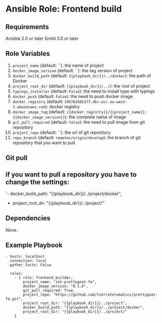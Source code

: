 # Ansible Role: Frontend build

## Requirements

Ansible 2.0 or later
Smild 3.0 or later

## Role Variables

1. `project_name` (default: ``): the name of project
2. `docker_image_version` (default: ``): the tag version of project
3. `docker_build_path` (default: `{{playbook_dir}}/../docker`): the path of Docker
4. `project_root_dir` (default: `{{playbook_dir}}/../`): the root of project
5. `typings_installer` (default: `False`): <boolean> the need to install type with typings
6. `docker_push` (default: `False`): the need to push docker image
7. `docker_registry` (default: `345762685377.dkr.ecr.eu-west-1.amazonaws.com`): docker registry
8. `docker_image_tag` (default: `{{docker_registry}}/{{project_name}}:{{docker_image_version}}`): the complete name of image
9. `git_pull_required` (default: `false`): the need to pull image from git repository
10. `project_repo` (default: ``): the url of git repository
11. `repo_branch` (default: `remotes/origin/develop`): the branch of git repository that you want to pull

## Git pull
if you want to pull a repository you have to change the settings:
---
 `- docker_build_path: "{{playbook_dir}}/../project/docker",
 - project_root_dir: "{{playbook_dir}}/../project/"`

## Dependencies

None.

## Example Playbook

    - hosts: localhost
      connection: local
      gather_facts: False

      roles:
        - { role: frontend_builder,
            project_name: "iot-prettygoat-fe",
            docker_image_version: "0.1.0",
            git_pull_required: True,
            project_repo: "https://github.com/tierratelematics/prettygoat-fe.git",
            project_root_dir: "{{playbook_dir}}/../project",
            docker_build_path: "{{playbook_dir}}/../project/docker",
            project_root_dir: "{{playbook_dir}}/../project/"
        }